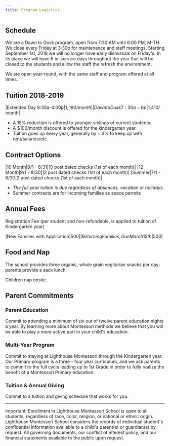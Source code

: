 ```yaml
---
title: Program Logistics
---
```


## Schedule

We are a Dawn to Dusk program, open from 7:30 AM until 6:00 PM, M-TH. We close every Friday at 3:30p for maintenance and staff meetings. Starting September 1st, 2018 we will no longer have early dismissals on Friday's. In its place we will have 6 in-service days throughout the year that will be closed to the students and allow the staff the refresh the environment. 

We are open year-round, with the same staff and program offered at all times. 

## Tuition 2018-2019

|Extended Day 8:30a-4:00p|$1,190 / month|
|Dawn to Dusk 7:30a-6p|$1,410/ month|

* A 15% reduction is offered to younger siblings of current students. 
* A $100/month discount is offered for the kindergarten year.
* Tuition goes up every year, generally by ~ 3% to keep up with rent/salaries/etc.

## Contract Options

|10 Month|9/1 - 6/31|10 post dated checks (1st of each month)|
|12 Month|9/1 - 8/30|12 post dated checks (1st of each month)|
|Summer|7/1 - 8/30|2 post dated checks (1st of each month)|

* *The full year tuition is due regardless of absences, vacation or holidays.*
* Summer contracts are for incoming families as space permits

## Annual Fees

Registration Fee (per student and non-refundable, is applied to tuition of Kindergarten year)

|New Families with Application|$500|
|Returning Families, Due March 15th|$500|

## Food and Nap

The school provides three organic, whole grain vegitarian snacks per day; parents provide a sack lunch. 

Children nap onsite. 

<a name="parent_commitments"></a>

## Parent Commitments 

### Parent Education

Commit to attending a minimum of six out of twelve parent education nights a year. By learning more about Montessori methods we believe that you will be able to play a more active part in your child's education.

### Multi-Year Program

Commit to staying at Lighthouse Montessori through the Kindergarten year. Our Primary program is a three - four year curriculum, and we ask parents to commit to the full cycle leading up to 1st Grade in order to fully realize the benefit of a Montessori Primary education.

### Tuition & Annual Giving

Commit to a tuition and giving schedule that works for you.

----

Important: Enrollment in Lighthouse Montessori School is open to all students, regardless of race, color, religion, or national or ethnic origin. Lighthouse Montessori School considers the records of individual student's confidential information available to a child's parent(s) or guardian(s) by request. All governing documents, our conflict of interest policy, and our financial statements available to the public upon request. 

